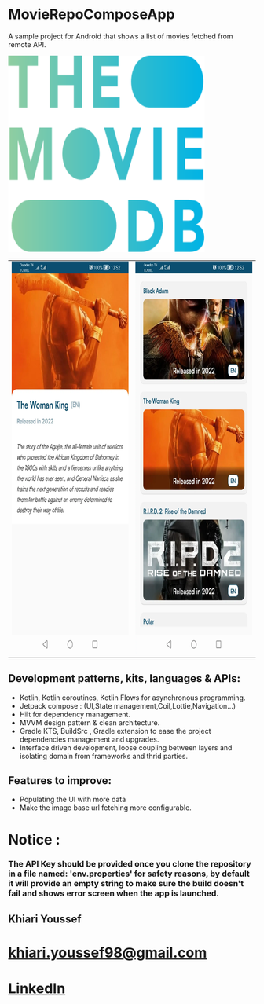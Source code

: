 # MovieRepoComposeApp
A sample project for Android that shows a list of movies fetched from remote API.

<table>
<tr>
  <img alt="TMDB Logo" src="/assets/the_movie_db.svg" width="400" height="400" />
</tr>
  <tr>
  <td> <img alt="Movie Product Details Screen" src="/assets/movie_product_details_screen.webp" width="380" height="800" />  </td>
  <td> <img alt="Movies Catalog Screen" src="/assets/movies_catalog_screen.webp" width="380" height="800" />  </td>
</tr>
</table>

## Development patterns, kits, languages & APIs:
- Kotlin, Kotlin coroutines, Kotlin Flows for asynchronous programming.
- Jetpack compose : (UI,State management,Coil,Lottie,Navigation...)
- Hilt for dependency management.
- MVVM design pattern & clean architecture.
- Gradle KTS, BuildSrc , Gradle extension to ease the project dependencies management and upgrades.
- Interface driven development, loose coupling between layers and isolating domain from frameworks and thrid parties.

## Features to improve:
- Populating the UI with more data
- Make the image base url fetching more configurable.


#  Notice : 
### The API Key should be provided once you clone the repository in a file named: 'env.properties' for safety reasons, by default it will provide an empty string to make sure the build doesn't fail and shows error screen when the app is launched.


## Khiari Youssef
# khiari.youssef98@gmail.com
# [LinkedIn](https://www.linkedin.com/in/khiari-youssef-19b183187) 



 

